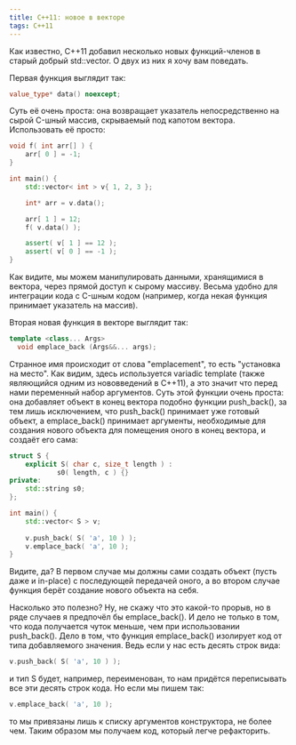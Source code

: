```yaml
---
title: C++11: новое в векторе
tags: C++11
---
```


Как известно, C++11 добавил несколько новых функций-членов в старый добрый std::vector. О двух из них я хочу вам поведать.

Первая функция выглядит так:

```cpp
value_type* data() noexcept;
```

Суть её очень проста: она возвращает указатель непосредственно на сырой C-шный массив, скрываемый под капотом вектора. Использовать её просто:

```cpp
void f( int arr[] ) {
    arr[ 0 ] = -1;
}

int main() {
    std::vector< int > v{ 1, 2, 3 };

    int* arr = v.data();

    arr[ 1 ] = 12;
    f( v.data() );

    assert( v[ 1 ] == 12 );
    assert( v[ 0 ] == -1 );
}
```

Как видите, мы можем манипулировать данными, хранящимися в вектора, через прямой доступ к сырому массиву. Весьма удобно для интеграции кода с C-шным кодом (например, когда некая функция принимает указатель на массив).

Вторая новая функция в векторе выглядит так:

```cpp
template <class... Args>
  void emplace_back (Args&&... args);
```

Странное имя происходит от слова "emplacement", то есть "установка на место". Как видим, здесь используется variadic template (также являющийся одним из нововведений в C++11), а это значит что перед нами переменный набор аргументов. Суть этой функции очень проста: она добавляет объект в конец вектора подобно функции push_back(), за тем лишь исключением, что push_back() принимает уже готовый объект, а emplace_back() принимает аргументы, необходимые для создания нового объекта для помещения оного в конец вектора, и создаёт его сама:

```cpp
struct S {
    explicit S( char c, size_t length ) :
            s0( length, c ) {}
private:
    std::string s0;
};

int main() {
    std::vector< S > v;
    
    v.push_back( S( 'a', 10 ) );
    v.emplace_back( 'a', 10 );
}
```

Видите, да? В первом случае мы должны сами создать объект (пусть даже и in-place) с последующей передачей оного, а во втором случае функция берёт создание нового объекта на себя.

Насколько это полезно? Ну, не скажу что это какой-то прорыв, но в ряде случаев я предпочёл бы emplace_back(). И дело не только в том, что кода получается чуток меньше, чем при использовании push_back(). Дело в том, что функция emplace_back() изолирует код от типа добавляемого значения. Ведь если у нас есть десять строк вида:

```cpp
v.push_back( S( 'a', 10 ) );
```

и тип S будет, например, переименован, то нам придётся переписывать все эти десять строк кода. Но если мы пишем так:

```cpp
v.emplace_back( 'a', 10 );
```

то мы привязаны лишь к списку аргументов конструктора, не более чем. Таким образом мы получаем код, который легче рефакторить.
